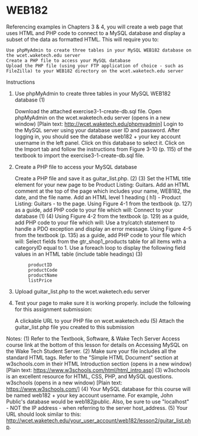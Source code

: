 # WEB182
Referencing examples in Chapters 3 & 4, you will create a web page that uses HTML and PHP code to connect to a MySQL database and display a subset of the data as formatted HTML. This will require you to:

    Use phpMyAdmin to create three tables in your MySQL WEB182 database on the wcet.waketech.edu server
    Create a PHP file to access your MySQL database
    Upload the PHP file (using your FTP application of choice - such as FileZilla) to your WEB182 directory on the wcet.waketech.edu server

Instructions
1. Use phpMyAdmin to create three tables in your MySQL WEB182 database (1)

    Download the attached exercise3-1-create-db.sql file.
    Open phpMyAdmin on the wcet.waketech.edu server (opens in a new window) [Plain text: http://wcet.waketech.edu/phpmyadmin]
    Login to the MySQL server using your database user ID and password.
    After logging in, you should see the database web182 + your key account username in the left panel.  Click on this database to select it.
    Click on the Import tab and follow the instructions from Figure 3-10 (p. 115) of the textbook to import the exercise3-1-create-db.sql file.

2. Create a PHP file to access your MySQL database

    Create a PHP file and save it as guitar_list.php. (2) (3)
    Set the HTML title element for your new page to be Product Listing: Guitars.
    Add an HTML comment at the top of the page which includes your name, WEB182, the date, and the file name.
    Add an HTML level 1 heading ( h1) - Product Listing: Guitars - to the page.
    Using Figure 4-1 from the textbook (p. 127) as a guide, add PHP code to your file which will:
        Connect to your database (1) (4)
    Using Figure 4-2 from the textbook (p. 129) as a guide, add PHP code to your file which will:
        Use a try/catch statement to handle a PDO exception and display an error message.
    Using Figure 4-5 from the textbook (p. 135) as a guide, add PHP code to your file which will:
         Select fields from the gtr_shop1_products table for all items with a categoryID equal to 1. 
        Use a foreach loop to display the following field values in an HTML table (include table headings) (3)

            productID
            productCode
            productName
            listPrice

3. Upload guitar_list.php to the wcet.waketech.edu server
4. Test your page to make sure it is working properly. include the following for this assignment submission:

    A clickable URL to your PHP file on wcet.waketech.edu (5)
    Attach the guitar_list.php file you created to this submission

Notes:
(1) Refer to the Textbook, Software, & Wake Tech Server Access course link at the bottom of this lesson for details on Accessing MySQL on the Wake Tech Student Server.
(2) Make sure your file includes all the standard HTML tags. Refer to the "Simple HTML Document" section at w3schools.com in their HTML Introduction section (opens in a new window) [Plain text: https://www.w3schools.com/html/html_intro.asp]
(3) w3schools is an excellent resource for HTML, CSS, PHP, and MySQL questions. w3schools (opens in a new window) [Plain text: https://www.w3schools.com/]
(4) Your MySQL database for this course will be named web182 + your key account username. For example, John Public's database would be web182jpublic. Also, be sure to use "localhost" - NOT the IP address - when referring to the server host_address.
(5) Your URL should look similar to this: http://wcet.waketech.edu/your_user_account/web182/lesson2/guitar_list.php.
